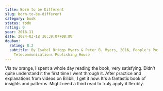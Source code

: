 ```yaml
---
title: Born to be Different
slug: born-to-be-different
category: book
status: todo
rating: 0
year: 2016-11
date: 2024-03-18 10:39:07+08:00
douban:
  rating: 8.2
  subtitle: By Isabel Briggs Myers & Peter B. Myers, 2016, People's Posts and
    Telecommunications Publishing House
---
```


Via tw orange, I spent a whole day reading the book, very satisfying. Didn't quite understand it the first time I went through it. After practice and explanations from videos on Bilibili, I get it now. It's a fantastic book of insights and patterns. Might need a third read to truly apply it flexibly.

